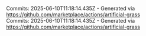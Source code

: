 Commits: 2025-06-10T11:18:14.435Z - Generated via https://github.com/marketplace/actions/artificial-grass
<br>
Commits: 2025-06-10T11:18:14.435Z - Generated via https://github.com/marketplace/actions/artificial-grass
<br>
